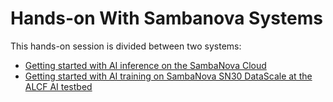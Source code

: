 # Hands-on With Sambanova Systems 

This hands-on session is divided between two systems: 

* [Getting started with AI inference on the SambaNova Cloud](./Sambanova_Cloud/7B)
* [Getting started with AI training on SambaNova SN30 DataScale at the ALCF AI testbed](./ALCF/)
